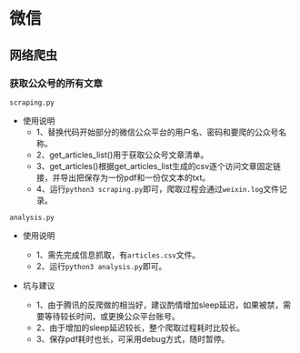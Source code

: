 # 微信
## 网络爬虫
### 获取公众号的所有文章
`scraping.py`
- 使用说明
    - 1、替换代码开始部分的微信公众平台的用户名、密码和要爬的公众号名称。
    - 2、get_articles_list()用于获取公众号文章清单。
    - 3、get_articles()根据get_articles_list生成的csv逐个访问文章固定链接，并导出把保存为一份pdf和一份仅文本的txt。
    - 4、运行`python3 scraping.py`即可，爬取过程会通过`weixin.log`文件记录。

`analysis.py`
- 使用说明
    - 1、需先完成信息抓取，有`articles.csv`文件。
    - 2、运行`python3 analysis.py`即可。

- 坑与建议
    - 1、由于腾讯的反爬做的相当好，建议酌情增加sleep延迟，如果被禁，需要等待较长时间，或更换公众平台账号。
    - 2、由于增加的sleep延迟较长，整个爬取过程耗时比较长。
    - 3、保存pdf耗时也长，可采用debug方式，随时暂停。

